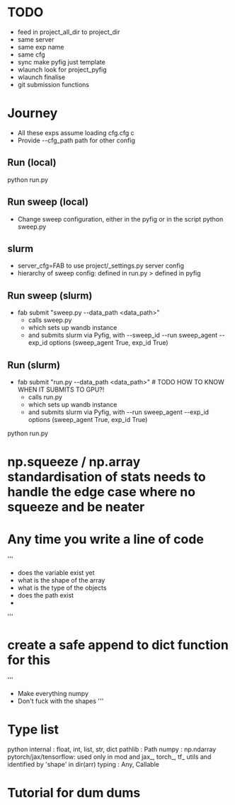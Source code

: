 # TODO
- feed in project_all_dir to project_dir
- same server
- same exp name
- same cfg
- sync make pyfig just template
- wlaunch look for project_pyfig
- wlaunch finalise
- git submission functions

# Journey
- All these exps assume loading cfg.cfg c
- Provide --cfg_path path for other config

## Run (local)
python run.py

## Run sweep (local)
- Change sweep configuration, either in the pyfig or in the script
python sweep.py 

## slurm
- server_cfg=FAB <cmd> to use project/_settings.py server config
- hierarchy of sweep config: defined in run.py > defined in pyfig

## Run sweep (slurm)
- fab submit "sweep.py --data_path <data_path>"
    - calls sweep.py
    - which sets up wandb instance
    - and submits slurm via Pyfig, with --sweep_id <id> --run sweep_agent --exp_id <random> options (sweep_agent True, exp_id True)

## Run (slurm)
- fab submit "run.py --data_path <data_path>"  # TODO HOW TO KNOW WHEN IT SUBMITS TO GPU?!
    - calls run.py
    - which sets up wandb instance
    - and submits slurm via Pyfig, with --run sweep_agent --exp_id <random> options (sweep_agent True, exp_id True)

python run.py <args>





# np.squeeze / np.array standardisation of stats needs to handle the edge case where no squeeze and be neater

# Any time you write a line of code
'''
- does the variable exist yet
- what is the shape of the array
- what is the type of the objects
- does the path exist
- 
'''

# create a safe append to dict function for this 
'''
- Make everything numpy 
- Don't fuck with the shapes
'''
# Type list
python internal : float, int, list, str, dict 
pathlib         : Path
numpy           : np.ndarray
pytorch/jax/tensorflow: used only in mod and jax_, torch_, tf_ utils and identified by 'shape' in dir(arr)
typing          : Any, Callable

# Tutorial for dum dums